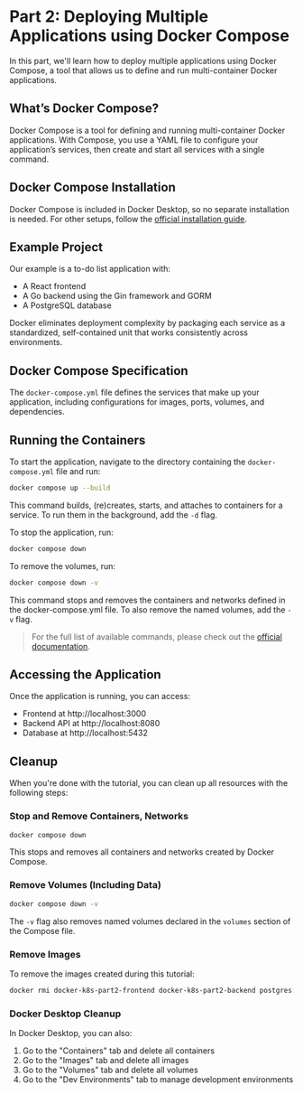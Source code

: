 # Part 2: Deploying Multiple Applications using Docker Compose

In this part, we'll learn how to deploy multiple applications using Docker Compose, a tool that allows us to define and run multi-container Docker applications.

## What’s Docker Compose?

Docker Compose is a tool for defining and running multi-container Docker applications. With Compose, you use a YAML file to configure your application’s services, then create and start all services with a single command.

## Docker Compose Installation

Docker Compose is included in Docker Desktop, so no separate installation is needed. For other setups, follow the [official installation guide](https://docs.docker.com/compose/install/).

## Example Project

Our example is a to-do list application with:
- A React frontend
- A Go backend using the Gin framework and GORM
- A PostgreSQL database

Docker eliminates deployment complexity by packaging each service as a standardized, self-contained unit that works consistently across environments.

## Docker Compose Specification

The `docker-compose.yml` file defines the services that make up your application, including configurations for images, ports, volumes, and dependencies.

## Running the Containers

To start the application, navigate to the directory containing the `docker-compose.yml` file and run:

```bash
docker compose up --build
```

This command builds, (re)creates, starts, and attaches to containers for a service. To run them in the background, add the `-d` flag.

To stop the application, run:

```bash
docker compose down
```

To remove the volumes, run:

```bash
docker compose down -v
```

This command stops and removes the containers and networks defined in the docker-compose.yml file. To also remove the named volumes, add the `-v` flag.

> For the full list of available commands, please check out the [official documentation](https://docs.docker.com/reference/cli/docker/compose/).

## Accessing the Application

Once the application is running, you can access:

- Frontend at http://localhost:3000
- Backend API at http://localhost:8080
- Database at http://localhost:5432

## Cleanup

When you're done with the tutorial, you can clean up all resources with the following steps:

### Stop and Remove Containers, Networks

```bash
docker compose down
```

This stops and removes all containers and networks created by Docker Compose.

### Remove Volumes (Including Data)

```bash
docker compose down -v
```

The `-v` flag also removes named volumes declared in the `volumes` section of the Compose file.

### Remove Images

To remove the images created during this tutorial:

```bash
docker rmi docker-k8s-part2-frontend docker-k8s-part2-backend postgres:15
```

### Docker Desktop Cleanup

In Docker Desktop, you can also:
1. Go to the "Containers" tab and delete all containers
2. Go to the "Images" tab and delete all images
3. Go to the "Volumes" tab and delete all volumes
4. Go to the "Dev Environments" tab to manage development environments
